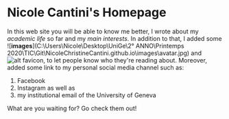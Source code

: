 # Nicole Cantini's Homepage

In this web site you will be able to know me better, I wrote about my *academic life* so far and my *main interests*.
In addition to that, I added some ![**images**](C:\Users\Nicole\Desktop\UniGe\2° ANNO\Printemps 2020\TIC\Git\NicoleChristineCantini.github.io\images\avatar.jpg) and ![alt **favicon**](favicon.ico), to let people know who they're reading about.
Moreover, added some link to my personal social media channel such as:
1. Facebook
2. Instagram as well as 
3. my institutional email of the University of Geneva

What are you waiting for? Go check them out!
